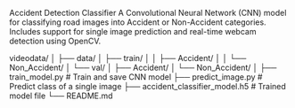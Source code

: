 Accident Detection Classifier
A Convolutional Neural Network (CNN) model for classifying road images into Accident or Non-Accident categories.
Includes support for single image prediction and real-time webcam detection using OpenCV.


videodata/
│
├── data/
│   ├── train/
│   │   ├── Accident/
│   │   └── Non_Accident/
│   └── val/
│       ├── Accident/
│       └── Non_Accident/
│
├── train_model.py          # Train and save CNN model
├── predict_image.py        # Predict class of a single image
├── accident_classifier_model.h5  # Trained model file
└── README.md
